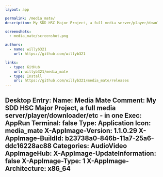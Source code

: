 ```yaml
---
layout: app

permalink: /media_mate/
description: My SDD HSC Major Project, a full media server/player/downloader/etc - in one

screenshots:
  - media_mate/screenshot.png

authors:
  - name: willyb321
    url: https://github.com/willyb321

links:
  - type: GitHub
    url: willyb321/media_mate
  - type: Install
    url: https://github.com/willyb321/media_mate/releases
---
```

Desktop Entry:
  Name: Media Mate
  Comment: My SDD HSC Major Project, a full media server/player/downloader/etc - in
    one
  Exec: AppRun
  Terminal: false
  Type: Application
  Icon: media_mate
  X-AppImage-Version: 1.1.0.29
  X-AppImage-BuildId: b23738a0-846b-11a7-25a6-ddc16228ac88
  Categories: AudioVideo
AppImageHub:
  X-AppImage-UpdateInformation: false
  X-AppImage-Type: 1
  X-AppImage-Architecture: x86_64
---
